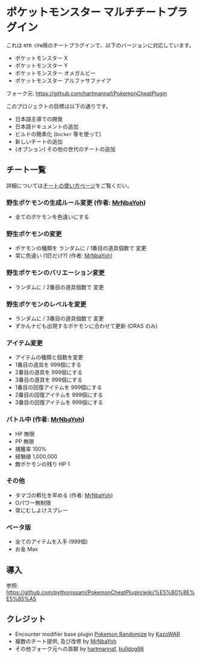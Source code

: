 # ポケットモンスター マルチチートプラグイン

これは `NTR CFW`用のチートプラグインで、以下のバージョンに対応しています。

* ポケットモンスター X
* ポケットモンスター Y
* ポケットモンスター オメガルビー
* ポケットモンスター アルファサファイア

フォーク元: https://github.com/hartmannaf/PokemonCheatPlugin

このプロジェクトの目標は以下の通りです。

* 日本語主導での開発
* 日本語ドキュメントの追加
* ビルドの簡素化 (`Docker` 等を使って)
* 新しいチートの追加
* (オプション) その他の世代のチートの追加

## チート一覧
詳細については[チートの使い方ページ](https://github.com/pythonissam/PokemonCheatPlugin/wiki/%E3%83%81%E3%83%BC%E3%83%88%E3%81%AE%E4%BD%BF%E3%81%84%E6%96%B9)をご覧くだい。

### 野生ポケモンの生成ルール変更 (作者: [MrNbaYoh](https://github.com/MrNbaYoh))

* 全てのポケモンを色違いにする

### 野生ポケモンの変更
* ポケモンの種類を ランダムに / 1番目の道具個数で 変更
* 常に色違い (1匹だけ?) (作者: [MrNbaYoh](https://github.com/MrNbaYoh))

### 野生ポケモンのバリエーション変更
* ランダムに / 2番目の道具個数で 変更

### 野生ポケモンのレベルを変更
* ランダムに / 3番目の道具個数で 変更
* ずかんナビも出現するポケモンに合わせて更新 (ORAS のみ)


### アイテム変更
* アイテムの種類と個数を変更
* 1番目の道具を 999個にする
* 2番目の道具を 999個にする
* 3番目の道具を 999個にする
* 1番目の回復アイテムを 999個にする
* 2番目の回復アイテムを 999個にする
* 3番目の回復アイテムを 999個にする

### バトル中 (作者: [MrNbaYoh](https://github.com/MrNbaYoh))
* HP 無限
* PP 無限
* 捕獲率 100%
* 経験値 1,000,000
* 敵ポケモンの残り HP 1

### その他
* タマゴの孵化を早める (作者: [MrNbaYoh](https://github.com/MrNbaYoh))
* Oパワー無制限
* 常にむしよけスプレー

### ベータ版
* 全てのアイテムを入手 (999個)
* お金 Max

## 導入
参照: https://github.com/pythonissam/PokemonCheatPlugin/wiki/%E5%B0%8E%E5%85%A5

## クレジット
* Encounter modifier base plugin [Pokemon Randomize](https://gbatemp.net/threads/pokemon-randomize-a-pokemon-x-y-or-as-ntr-cfw-plugin.397096/) by [KazoWAR](https://gbatemp.net/members/kazowar.133086/)
* 複数のチート提供, 及び改修 by [MrNbaYoh](https://github.com/MrNbaYoh)
* その他フォーク元への貢献 by [hartmannaf](https://github.com/hartmannaf), [bulldog98](https://github.com/bulldog98)
